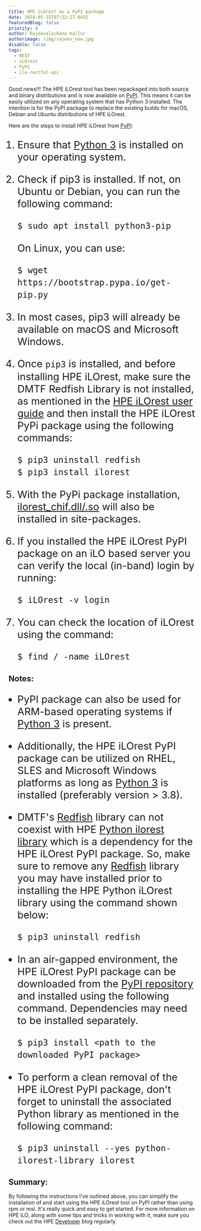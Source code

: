 ```yaml
---
title: HPE iLOrest as a PyPI package
date: 2024-05-15T07:52:27.643Z
featuredBlog: false
priority: 8
author: Rajeevalochana Kallur
authorimage: /img/rajeev_new.jpg
disable: false
tags:
  - REST
  - iLOrest
  - PyPi
  - ilo-restful-api
---
```

<style>
li {
   font-size: 27px;
   line-height: 33px;
   max-width: none;
}
</style>

Good news!!! The HPE iLOrest tool has been repackaged into both source and binary distributions and is now available on [PyPI](https://pypi.org/project/ilorest/). This means it can be easily utilized on any operating system that has Python 3 installed. The intention is for the PyPI package to replace the existing builds for macOS, Debian and Ubuntu distributions of HPE iLOrest.

Here are the steps to install HPE iLOrest from [PyPI](https://pypi.org/project/ilorest/):

1. Ensure that [Python 3](https://www.python.org/downloads/) is installed on your operating system.

2. Check if pip3 is installed. If not, on Ubuntu or Debian, you can run the following command:

   ```shell
   $ sudo apt install python3-pip 
   ```

   On Linux, you can use:

   ```shell
   $ wget  https://bootstrap.pypa.io/get-pip.py
   ```

3. In most cases, pip3 will already be available on macOS and Microsoft Windows.

4. Once `pip3` is installed, and before installing HPE iLOrest, make sure the DMTF Redfish Library is not installed, as mentioned in the <a href="(https://servermanagementportal.ext.hpe.com/docs/redfishclients/python-redfish-library/installationguide/#pip-install" target="_blank">HPE iLOrest user guide</a> and then install the HPE iLOrest PyPi package using the following commands:

      ```shell
      $ pip3 uninstall redfish
      $ pip3 install ilorest
      ```

5. With the PyPi package installation, [ilorest_chif.dll/.so](https://developer.hpe.com/blog/chif-driver-not-found/) will also be installed in site-packages.
6. If you installed the HPE iLOrest PyPI package on an iLO based server you can verify the local (in-band) login by running:

   ```shell
   $ iLOrest -v login
   ```

7. You can check the location of iLOrest using the command:
   ```shell 
   $ find / -name iLOrest
   ```
   
## Notes:

- PyPI package can also be used for ARM-based operating systems if [Python 3](https://www.python.org/downloads/) is present.

- Additionally, the HPE iLOrest PyPI package can be utilized on RHEL, SLES and Microsoft Windows platforms as long as [Python 3](https://www.python.org/downloads/) is installed (preferably version > 3.8).

- DMTF's [Redfish](https://pypi.org/project/redfish/) library can not coexist with HPE [Python ilorest library](https://pypi.org/project/python-ilorest-library/) which is a dependency for the HPE iLOrest PyPI package. So, make sure to remove any [Redfish](https://pypi.org/project/redfish/) library you may have installed prior to installing the HPE Python iLOrest library using the command shown below:


   ```shell
   $ pip3 uninstall redfish
   ```

- In an air-gapped environment, the HPE iLOrest PyPI package can be downloaded from the <a href="https://pypi.org/project/ilorest/" target="_blank">PyPI repository</a> and installed using the following command. Dependencies may need to be installed separately.

   ```shell
   $ pip3 install <path to the downloaded PyPI package>  
   ```
  
- To perform a clean removal of the HPE iLOrest PyPI package, don't forget to uninstall the associated Python library as mentioned in the following command:

   ```shell
   $ pip3 uninstall --yes python-ilorest-library ilorest  
   ```
  
## Summary:

By following the instructions I've outlined above, you can simplify the installation of and start using the HPE iLOrest tool on PyPI rather than using rpm or msi. It's really quick and easy to get started. For more information on HPE iLO, along with some tips and tricks in working with it, make sure you check out the HPE [Developer](https://developer.hpe.com/blog/) blog regularly.



